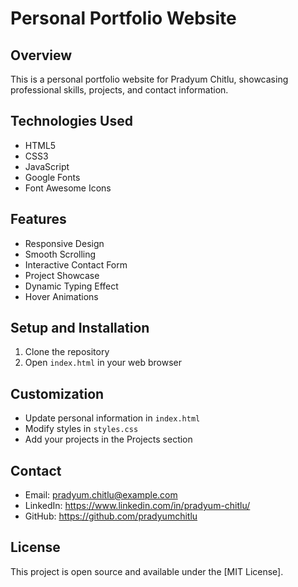 # Personal Portfolio Website

## Overview
This is a personal portfolio website for Pradyum Chitlu, showcasing professional skills, projects, and contact information.

## Technologies Used
- HTML5
- CSS3
- JavaScript
- Google Fonts
- Font Awesome Icons

## Features
- Responsive Design
- Smooth Scrolling
- Interactive Contact Form
- Project Showcase
- Dynamic Typing Effect
- Hover Animations

## Setup and Installation
1. Clone the repository
2. Open `index.html` in your web browser

## Customization
- Update personal information in `index.html`
- Modify styles in `styles.css`
- Add your projects in the Projects section

## Contact
- Email: pradyum.chitlu@example.com
- LinkedIn: https://www.linkedin.com/in/pradyum-chitlu/
- GitHub: https://github.com/pradyumchitlu

## License
This project is open source and available under the [MIT License].
